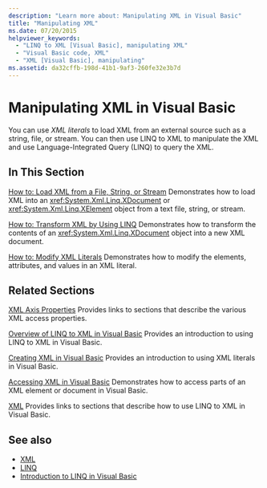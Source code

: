 ```yaml
---
description: "Learn more about: Manipulating XML in Visual Basic"
title: "Manipulating XML"
ms.date: 07/20/2015
helpviewer_keywords:
  - "LINQ to XML [Visual Basic], manipulating XML"
  - "Visual Basic code, XML"
  - "XML [Visual Basic], manipulating"
ms.assetid: da32cffb-198d-41b1-9af3-260fe32e3b7d
---
```

# Manipulating XML in Visual Basic

You can use *XML literals* to load XML from an external source such as a string, file, or stream. You can then use LINQ to XML to manipulate the XML and use Language-Integrated Query (LINQ) to query the XML.

## In This Section

 [How to: Load XML from a File, String, or Stream](how-to-load-xml-from-a-file-string-or-stream.md)
 Demonstrates how to load XML into an <xref:System.Xml.Linq.XDocument> or <xref:System.Xml.Linq.XElement> object from a text file, string, or stream.

 [How to: Transform XML by Using LINQ](how-to-transform-xml-by-using-linq.md)
 Demonstrates how to transform the contents of an <xref:System.Xml.Linq.XDocument> object into a new XML document.

 [How to: Modify XML Literals](how-to-modify-xml-literals.md)
 Demonstrates how to modify the elements, attributes, and values in an XML literal.

## Related Sections

 [XML Axis Properties](../../../language-reference/xml-axis/index.md)
 Provides links to sections that describe the various XML access properties.

 [Overview of LINQ to XML in Visual Basic](overview-of-linq-to-xml.md)
 Provides an introduction to using LINQ to XML in Visual Basic.

 [Creating XML in Visual Basic](creating-xml.md)
 Provides an introduction to using XML literals in Visual Basic.

 [Accessing XML in Visual Basic](accessing-xml.md)
 Demonstrates how to access parts of an XML element or document in Visual Basic.

 [XML](index.md)
 Provides links to sections that describe how to use LINQ to XML in Visual Basic.

## See also

- [XML](index.md)
- [LINQ](../linq/index.md)
- [Introduction to LINQ in Visual Basic](../linq/introduction-to-linq.md)
